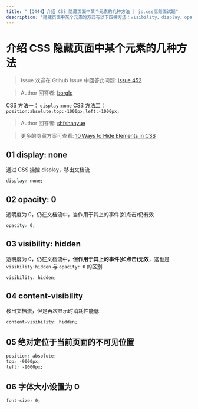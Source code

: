 ```yaml
---
title: "【Q444】介绍 CSS 隐藏页面中某个元素的几种方法 | js,css高频面试题"
description: "隐藏页面中某个元素的方式有以下四种方法：visibility、display、opacity及不可见位置，其中的区别见下描述  字节跳动面试题、阿里腾讯面试题、美团小米面试题。"
---
```


# 介绍 CSS 隐藏页面中某个元素的几种方法

> Issue
> 欢迎在 Gtihub Issue 中回答此问题: [Issue 452](https://github.com/shfshanyue/Daily-Question/issues/452)

> Author
> 回答者: [borgle](https://github.com/borgle)

CSS 方法一：
`display:none`
CSS 方法二：
`position:absolute;top:-1000px;left:-1000px;`

> Author
> 回答者: [shfshanyue](https://github.com/shfshanyue)

> 更多的隐藏方案可查看: [10 Ways to Hide Elements in CSS](https://www.sitepoint.com/hide-elements-in-css/)

## 01 display: none

通过 CSS 操控 display，移出文档流

```css
display: none;
```

## 02 opacity: 0

透明度为 0，仍在文档流中，当作用于其上的事件(如点击)仍有效

```css
opacity: 0;
```

## 03 visibility: hidden

透明度为 0，仍在文档流中，**但作用于其上的事件(如点击)无效**，这也是 `visibility:hidden` 与 `opacity: 0` 的区别

```css
visibility: hidden;
```

## 04 content-visibility

移出文档流，但是再次显示时消耗性能低

```css
content-visibility: hidden;
```

## 05 绝对定位于当前页面的不可见位置

```css
position: absolute;
top: -9000px;
left: -9000px;
```

## 06 字体大小设置为 0

```css
font-size: 0;
```
